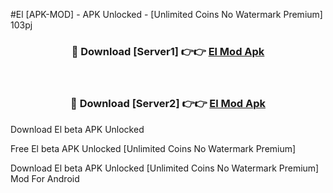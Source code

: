 #El [APK-MOD] - APK Unlocked - [Unlimited Coins No Watermark Premium] 103pj



<div align="center">

<h3>🔴 Download [Server1] 👉👉 <a href="https://momento.my/?title=El">El Mod Apk</a></h3><br>

<h3>🔴 Download [Server2] 👉👉 <a href="https://momento.my/?title=El">El Mod Apk</a></h3>
</div>



Download El beta APK Unlocked

Free El beta APK Unlocked [Unlimited Coins No Watermark Premium]

Download El beta APK Unlocked [Unlimited Coins No Watermark Premium] Mod For Android
